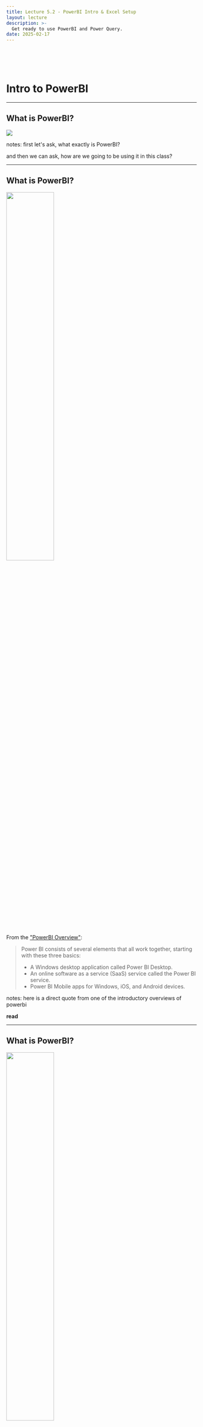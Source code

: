 ```yaml
---
title: Lecture 5.2 - PowerBI Intro & Excel Setup
layout: lecture
description: >-
  Get ready to use PowerBI and Power Query.
date: 2025-02-17
---
```


<br/><br/><br/>
# Intro to PowerBI

---

## What is PowerBI?


<img src="https://learn.microsoft.com/en-us/power-bi/fundamentals/media/power-bi-overview/power-bi-overview-blocks.png">


notes:
first let's ask, what exactly is PowerBI? 

and then we can ask, how are we going to be using it in this class?

---

## What is PowerBI?


<img src="https://learn.microsoft.com/en-us/power-bi/fundamentals/media/power-bi-overview/power-bi-overview-blocks.png" width=50%>


From the ["PowerBI Overview"](https://learn.microsoft.com/en-us/power-bi/fundamentals/power-bi-overview):

> Power BI consists of several elements that all work together, starting with these three basics:
> 
> * A Windows desktop application called Power BI Desktop.
> * An online software as a service (SaaS) service called the Power BI service.
> * Power BI Mobile apps for Windows, iOS, and Android devices.

notes:
here is a direct quote from one of the introductory overviews of powerbi

**read**

---

## What is PowerBI?


<img src="https://learn.microsoft.com/en-us/power-bi/fundamentals/media/power-bi-overview/power-bi-overview-blocks.png" width=50%>


From the ["PowerBI Overview"](https://learn.microsoft.com/en-us/power-bi/fundamentals/power-bi-overview):

> Power BI consists of several elements that all work together, starting with these three basics:
> 
> * A Windows desktop application called Power BI Desktop.
> * <font color='red'>An online software as a service (SaaS) service called the Power BI service.</font>
> * Power BI Mobile apps for Windows, iOS, and Android devices.

notes:
Since not everybody has a windows machine, myself included, we'll be focused on the online-only version of PowerBI

you are welcome to use the desktop app if you want, just be aware instructions may be slightly different, and I won't be able to help you debug your visualizations as easily

---

## How to get setup on PowerBI

<img src="images/powerbi/onlineLink.png">

The online link is [https://app.fabric.microsoft.com/home?experience=power-bi](https://app.fabric.microsoft.com/home?experience=power-bi).

notes:
The link is available on the top of our Canvas Modules page, and linked here as well.

---

## How to get setup on PowerBI

Further instructions on our [first walkthrough](https://docs.google.com/document/d/1xfMojST2I-l7-UDvAouXrgoEV78QDFyvQ-I1d_ZzPVY/edit?usp=sharing).

<img src="images/powerbi/walkthroughlinks_1highlight.png">

notes:
further instructions are linked in our first walkthrough which we will start right after this lecture, but in brief...

---

## How to get setup on PowerBI

<img src="images/powerbi/find_powerbi_app.png" width="40%" style='border:1px solid #000000'>

notes:
if you go to your "usual" outlook email, you can click on the little "app" icon and search for "Power" and it will typically show up

---

## How to get setup on PowerBI

<img src="images/powerbi/pin_powerbi_app.png" width="40%" style='border:1px solid #000000'>

notes:
for ease of access, you probably want to "pin" this to your side bar

---

## How to get setup on PowerBI

<img src="images/powerbi/powerbi_first_view.png" width="90%" style='border:1px solid #000000'>

notes:
when it opens up, you should see an interface that looks something like the following

Unless you have worked here before, you probably won't have anything listed like my very informationally-named "MessingAround1" report shown at the bottom of this screen

---

## How to get setup on PowerBI

It is *strongly* suggested you use the Chrome Browser for this!

notes:
other browsers *may* work, but Firefox was a bit buggy for me

---

<br/><br/><br/>
# Intro to Excel

notes:
raising of hands, how many folks have messed around in Excel at all?

---

## What is Excel?

Excel is an online/downloadable spreadsheet software for tabular data analysis.

<img src="https://cdn-dynmedia-1.microsoft.com/is/image/microsoftcorp/370767-accordion-1.1-800x513?resMode=sharp2&op_usm=1.5,0.65,15,0&wid=800&hei=513&qlt=100&fmt=png-alpha&fit=constrain" width="80%">


notes:
for the purposes of this class, we'll just use Excel as a way to read in and modify tables...

---

## What is Excel?

Excel is an online/<font color="red">downloadable</font> spreadsheet software for tabular data analysis.

<img src="https://cdn-dynmedia-1.microsoft.com/is/image/microsoftcorp/370767-accordion-1.1-800x513?resMode=sharp2&op_usm=1.5,0.65,15,0&wid=800&hei=513&qlt=100&fmt=png-alpha&fit=constrain" width="80%">


notes:
... we will be downloading the software though ...

---

## What is Excel?

Excel is an online/<font color="red">downloadable</font> spreadsheet software for tabular data analysis.

<img src="https://cdn-dynmedia-1.microsoft.com/is/image/microsoftcorp/370767-accordion-1.1-800x513?resMode=sharp2&op_usm=1.5,0.65,15,0&wid=800&hei=513&qlt=100&fmt=png-alpha&fit=constrain" width="80%">

We will be using the downloadable version in order to make use of [Power Query](https://learn.microsoft.com/en-us/power-query/power-query-what-is-power-query) to do some data transformations.

notes:
... in order to do some data transformations with Power Query.

Power query is something we won't be using today, but we will starting next week, so it will be good to have Excel already downloaded on your computer and ready to go for next week.

---

## How to get setup with Excel

Further instructions on our [third walkthrough](https://docs.google.com/document/d/195XTNmFAxPspCuP_xFSVE3WTAWV1UVPYibp-EQGS-L0/edit?usp=sharing).

<img src="images/excel/walkthroughlinks_3highlight.png">

notes:
This will be something we'll use with our third walkthrough, starting in the next week or so, and we'll have time to work on making sure this downloads OK on your computer at the end of class, but to install...

---

## How to get setup with Excel

See the "Install Excel through the WebStore" under our "PowerBI Resources" Module.

<img src="images/excel/excel_on_canvas.png">

notes:
please see the link to these webstore instructions -- again, we'll have time to do this install for Excel at the end of class!

---

## How to get setup with Excel

See the "Install Excel through the WebStore" under our "PowerBI Resources" Module for more install instructions.

Basic [instructions on the WebStore page](https://webstore.illinois.edu/shop/product.aspx?zpid=2816) for installing Microsoft Office:
 1. Click on: [go.illinois.edu/office365](go.illinois.edu/office365)

---

## How to get setup with Excel

See the "Install Excel through the WebStore" under our "PowerBI Resources" Module for more install instructions.

Basic [instructions on the WebStore page](https://webstore.illinois.edu/shop/product.aspx?zpid=2816) for installing Microsoft Office:
 1. Click on: [go.illinois.edu/office365](go.illinois.edu/office365)
 2. Log in with your UIUC email address and credentials

---

## How to get setup with Excel

See the "Install Excel through the WebStore" under our "PowerBI Resources" Module for more install instructions.

Basic [instructions on the WebStore page](https://webstore.illinois.edu/shop/product.aspx?zpid=2816) for installing Microsoft Office:
 1. Click on: [go.illinois.edu/office365](go.illinois.edu/office365)
 2. Log in with your UIUC email address and credentials
 3. Find “Install Office” or “Install and more” on the upper right of the screen and click on “Install Microsoft 365 apps”:
 <img src="images/excel/install_excel.png" style='border:1px solid #000000'>

notes:
again, this is in the Walkthrough #3 as well, so feel free to access the screenshots there!

---

## How to get setup with Excel

See the "Install Excel through the WebStore" under our "PowerBI Resources" Module for more install instructions.

Basic [instructions on the WebStore page](https://webstore.illinois.edu/shop/product.aspx?zpid=2816) for installing Microsoft Office:
 1. Click on: [go.illinois.edu/office365](go.illinois.edu/office365)
 2. Log in with your UIUC email address and credentials
 3. Find “Install Office” or “Install and more” on the upper right of the screen and click on “Install Microsoft 365 apps”.
 4. You can then click on the “Install Office” (or similar) button that pops up:
 <img src="images/excel/install_office.png" style='border:1px solid #000000'>

---

## How to get setup with Excel

See the "Install Excel through the WebStore" under our "PowerBI Resources" Module for more install instructions.

Basic [instructions on the WebStore page](https://webstore.illinois.edu/shop/product.aspx?zpid=2816) for installing Microsoft Office:
 1. Click on: [go.illinois.edu/office365](go.illinois.edu/office365)
 2. Log in with your UIUC email address and credentials
 3. Find “Install Office” or “Install and more” on the upper right of the screen and click on “Install Microsoft 365 apps”.
 4. You can then click on the “Install Office” (or similar) button that pops up.

<br/><br/>

### Again, we will have time at the end of class to set up Excel -- focus on logging into PowerBI first!

notes:
again, focus on getting powerbi set up right now, Excel just needs to be installed on your laptop that you bring to class for what we will be doing in the coming weeks!